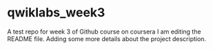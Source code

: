 # qwiklabs_week3
A test repo for week 3 of Github course on coursera
I am editing the README file. Adding some more details about the project description.

